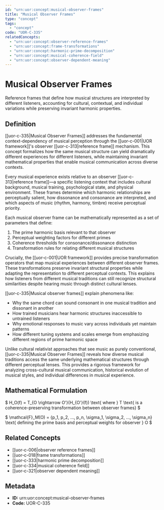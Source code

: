 ```yaml
---
id: "urn:uor:concept:musical-observer-frames"
title: "Musical Observer Frames"
type: "concept"
tags:
  - "concept"
code: "UOR-C-335"
relatedConcepts:
  - "urn:uor:concept:observer-reference-frames"
  - "urn:uor:concept:frame-transformations"
  - "urn:uor:concept:harmonic-prime-decomposition"
  - "urn:uor:concept:musical-coherence-field"
  - "urn:uor:concept:observer-dependent-meaning"
---
```


# Musical Observer Frames

Reference frames that define how musical structures are interpreted by different listeners, accounting for cultural, contextual, and individual variations while preserving invariant harmonic properties.

## Definition

[[uor-c-335|Musical Observer Frames]] addresses the fundamental context-dependency of musical perception through the [[uor-c-001|UOR framework]]'s observer [[uor-c-313|reference frame]] mechanism. This concept formalizes how the same musical structure can yield dramatically different experiences for different listeners, while maintaining invariant mathematical properties that enable musical communication across diverse contexts.

Every musical experience exists relative to an observer [[uor-c-313|reference frame]]—a specific listening context that includes cultural background, musical training, psychological state, and physical environment. These frames determine which harmonic relationships are perceptually salient, how dissonance and consonance are interpreted, and which aspects of music (rhythm, harmony, timbre) receive perceptual priority.

Each musical observer frame can be mathematically represented as a set of parameters that define:

1. The prime harmonic basis relevant to that observer
2. Perceptual weighting factors for different primes
3. Coherence thresholds for consonance/dissonance distinction
4. Transformation rules for relating different musical structures

Crucially, the [[uor-c-001|UOR framework]] provides precise transformation operators that map musical experiences between different observer frames. These transformations preserve invariant structural properties while adapting the representation to different perceptual contexts. This explains how listeners from different musical traditions can still recognize structural similarities despite hearing music through distinct cultural lenses.

[[uor-c-335|Musical observer frames]] explain phenomena like:

- Why the same chord can sound consonant in one musical tradition and dissonant in another
- How trained musicians hear harmonic structures inaccessible to untrained listeners
- Why emotional responses to music vary across individuals yet maintain patterns
- How different tuning systems and scales emerge from emphasizing different regions of prime harmonic space

Unlike cultural relativist approaches that see music as purely conventional, [[uor-c-335|Musical Observer Frames]] reveals how diverse musical traditions access the same underlying mathematical structures through different perceptual lenses. This provides a rigorous framework for analyzing cross-cultural musical communication, historical evolution of musical styles, and individual differences in musical experience.

## Mathematical Formulation

$
H_O(f) = T_{O \rightarrow O'}(H_{O'}(f)) \text{ where } T \text{ is a coherence-preserving transformation between observer frames}
$

$
\mathcal{F}_M(O) = \{p_1, p_2, ..., p_n, \sigma_1, \sigma_2, ..., \sigma_n\} \text{ defining the prime basis and perceptual weights for observer } O
$

## Related Concepts

- [[uor-c-006|observer reference frames]]
- [[uor-c-018|frame transformations]]
- [[uor-c-333|harmonic prime decomposition]]
- [[uor-c-334|musical coherence field]]
- [[uor-c-321|observer dependent meaning]]

## Metadata

- **ID:** urn:uor:concept:musical-observer-frames
- **Code:** UOR-C-335
